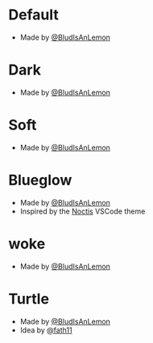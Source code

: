 # Default
- Made by [@BludIsAnLemon](https://github.com/BludIsAnLemon)

# Dark
- Made by [@BludIsAnLemon](https://github.com/BludIsAnLemon)

# Soft
- Made by [@BludIsAnLemon](https://github.com/BludIsAnLemon)

# Blueglow
- Made by [@BludIsAnLemon](https://github.com/BludIsAnLemon)
- Inspired by the [Noctis](https://vscodethemes.com/e/liviuschera.noctis/noctis-hibernus) VSCode theme

# woke
- Made by [@BludIsAnLemon](https://github.com/BludIsAnLemon)

# Turtle
- Made by [@BludIsAnLemon](https://github.com/BludIsAnLemon)
- Idea by [@fath11](https://github.com/fath11)